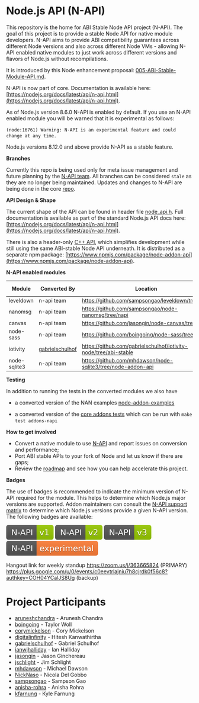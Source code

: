 # Node.js API (N-API)
This repository is the home for ABI Stable Node API project (N-API).
The goal of this project is to provide a stable Node API for native
module developers. N-API aims to provide ABI compatibility guarantees
across different Node versions and also across different Node
VMs - allowing N-API enabled native modules to just work
across different versions and flavors of Node.js without recompilations.

It is introduced by this Node enhancement proposal:
[005-ABI-Stable-Module-API.md](https://github.com/nodejs/node-eps/blob/master/005-ABI-Stable-Module-API.md).

N-API is now part of core. Documentation is available here:
[https://nodejs.org/docs/latest/api/n-api.html](https://nodejs.org/docs/latest/api/n-api.html).

As of Node.js version 8.6.0 N-API is enabled by default. If you use an N-API enabled module you
will be warned that it is experimental as follows:

```
(node:16761) Warning: N-API is an experimental feature and could change at any time.
```

Node.js versions 8.12.0 and above provide N-API as a stable feature.

**Branches**

Currently this repo is being used only for meta issue management and
future planning by the [N-API team](https://github.com/orgs/nodejs/teams/n-api). All branches can be considered `stale` as they are no longer
being maintained. Updates and changes to N-API are being done
in the core [repo](http://github.com/nodejs/node).

**API Design & Shape**

The current shape of the API can be found in header file
[node_api.h](https://github.com/nodejs/node/blob/master/src/node_api.h).
Full documentation is available as part of the standard Node.js API docs here:
[https://nodejs.org/docs/latest/api/n-api.html](https://nodejs.org/docs/latest/api/n-api.html).

There is also a header-only [C++ API](https://github.com/nodejs/node-addon-api), which
simplifies development while still using the same ABI-stable Node API underneath.
It is distributed as a separate npm package: [https://www.npmjs.com/package/node-addon-api](https://www.npmjs.com/package/node-addon-api).

**N-API enabled modules**

|Module|Converted By|Location|Conversion Status|Performance Assessment|
|------|------------|--------|---|-----------|
|leveldown| n-api team | https://github.com/sampsongao/leveldown/tree/napi | Completed | [#55](https://github.com/nodejs/abi-stable-node/issues/55) |
|nanomsg| n-api team | https://github.com/sampsongao/node-nanomsg/tree/napi| Completed | [#57](https://github.com/nodejs/abi-stable-node/issues/57)|
|canvas| n-api team | https://github.com/jasongin/node-canvas/tree/napi | Completed | [#77](https://github.com/nodejs/abi-stable-node/issues/77)|
|node-sass| n-api team | https://github.com/boingoing/node-sass/tree/napi | Completed | [#82](https://github.com/nodejs/abi-stable-node/issues/82)|
|iotivity|[gabrielschulhof](https://github.com/gabrielschulhof) | https://github.com/gabrielschulhof/iotivity-node/tree/abi-stable | Completed |N/A|
|node-sqlite3 |n-api team | https://github.com/mhdawson/node-sqlite3/tree/node-addon-api | Completed | |

**Testing**

In addition to running the tests in the converted modules we also have

* a converted version of the NAN examples
  [node-addon-examples](https://github.com/nodejs/node-addon-examples)

* a converted version of the [core addons tests](https://github.com/nodejs/node/tree/master/test/addons-napi) which can be run with `make test addons-napi`

**How to get involved**
* Convert a native module to use [N-API](https://github.com/nodejs/abi-stable-node/blob/api-prototype-8.x/src/node_api.h) and report issues on conversion and performance;
* Port ABI stable APIs to your fork of Node and let us know if there are gaps;
* Review the [roadmap](https://github.com/nodejs/abi-stable-node/milestones) and see how you
can help accelerate this project.

**Badges**

The use of badges is recommended to indicate the minimum version of N-API
required for the module. This helps to determine which Node.js major versions
are supported. Addon maintainers can consult the [N-API support matrix][] to
determine which Node.js versions provide a given N-API version. The following
badges are available:

![N-API v1 Badge](assets/N-API%20v1%20Badge.svg)
![N-API v2 Badge](assets/N-API%20v2%20Badge.svg)
![N-API v3 Badge](assets/N-API%20v3%20Badge.svg)
![N-API Experimental Version Badge](assets/N-API%20Experimental%20Version%20Badge.svg)

Hangout link for weekly standup
https://zoom.us/j/363665824   (PRIMARY)
https://plus.google.com/u/0/events/c0eevtrlajniu7h8cjrdk0f56c8?authkey=COH04YCalJS8Ug (backup)

# Project Participants
* [aruneshchandra](https://github.com/aruneshchandra) - Arunesh Chandra
* [boingoing](https://github.com/boingoing) - Taylor Woll
* [corymickelson](https://github.com/corymickelson) - Cory Mickelson
* [digitalinfinity](https://github.com/digitalinfinity) - Hitesh Kanwathirtha
* [gabrielschulhof](https://github.com/gabrielschulhof) - Gabriel Schulhof
* [ianwjhalliday](https://github.com/ianwjhalliday) - Ian Halliday
* [jasongin](https://github.com/jasongin) - Jason Ginchereau
* [jschlight](https://github.com/jschlight) - Jim Schlight
* [mhdawson](https://github.com/mhdawson) - Michael Dawson
* [NickNaso](https://github.com/NickNaso) - Nicola Del Gobbo
* [sampsongao](https://github.com/sampsongao) - Sampson Gao
* [anisha-rohra](https://github.com/anisha-rohra) - Anisha Rohra
* [kfarnung](https://github.com/kfarnung) - Kyle Farnung

[N-API support matrix]: https://nodejs.org/dist/latest/docs/api/n-api.html#n_api_n_api_version_matrix
